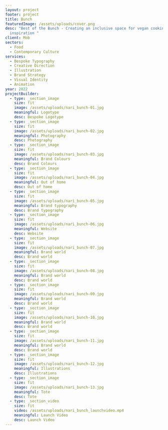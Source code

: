 ```yaml
---
layout: project
footer: project
title: Bunch
featuredImage: /assets/uploads/cover.png
desc: "Best of the Bunch - Creating an inclusive space for vegan cooking
  inspiration "
client: Mob
sectors:
  - Food
  - Contemporary Culture
services:
  - Bespoke Typography
  - Creative Direction
  - Illustration
  - Brand Strategy
  - Visual Identity
  - Animation
year: 2022
projectBuilder:
  - type: _section_image
    size: fit
    image: /assets/uploads/nari_bunch-01.jpg
    meaningful: Logotype
    desc: Bespoke Logotype
  - type: _section_image
    size: fit
    image: /assets/uploads/nari_bunch-02.jpg
    meaningful: Photography
    desc: Photography
  - type: _section_image
    size: fit
    image: /assets/uploads/nari_bunch-03.jpg
    meaningful: Brand Colours
    desc: Brand Colours
  - type: _section_image
    size: fit
    image: /assets/uploads/nari_bunch-04.jpg
    meaningful: Out of home
    desc: Out of home
  - type: _section_image
    size: fit
    image: /assets/uploads/nari_bunch-05.jpg
    meaningful: Brand typography
    desc: Brand typography
  - type: _section_image
    size: fit
    image: /assets/uploads/nari_bunch-06.jpg
    meaningful: Website
    desc: Website
  - type: _section_image
    size: fit
    image: /assets/uploads/nari_bunch-07.jpg
    meaningful: Brand world
    desc: Brand world
  - type: _section_image
    size: fit
    image: /assets/uploads/nari_bunch-08.jpg
    meaningful: Brand world
    desc: Brand world
  - type: _section_image
    size: fit
    image: /assets/uploads/nari_bunch-09.jpg
    meaningful: Brand world
    desc: Brand world
  - type: _section_image
    size: fit
    image: /assets/uploads/nari_bunch-10.jpg
    meaningful: Brand world
    desc: Brand world
  - type: _section_image
    size: fit
    image: /assets/uploads/nari_bunch-11.jpg
    meaningful: Brand world
    desc: Brand world
  - type: _section_image
    size: fit
    image: /assets/uploads/nari_bunch-12.jpg
    meaningful: Illustrations
    desc: Illustrations
  - type: _section_image
    size: fit
    image: /assets/uploads/nari_bunch-13.jpg
    meaningful: Tote
    desc: Tote
  - type: _section_video
    size: fit
    video: /assets/uploads/nari_bunch_launchvideo.mp4
    meaningful: Launch Video
    desc: Launch Video
---
```

